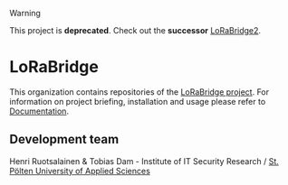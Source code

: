 > [!WARNING]
> This project is **deprecated**. Check out the **successor** [LoRaBridge2](https://github.com/lorabridge2).

# LoRaBridge

This organization contains repositories of the [LoRaBridge project](https://www.netidee.at/lora-databridge). For information on project briefing, installation and usage
please refer to [Documentation](https://lorabridge.github.io/).

## Development team

Henri Ruotsalainen & Tobias Dam - Institute of IT Security Research / [St. Pölten University of Applied Sciences](https://isf.fhstp.ac.at/en)
